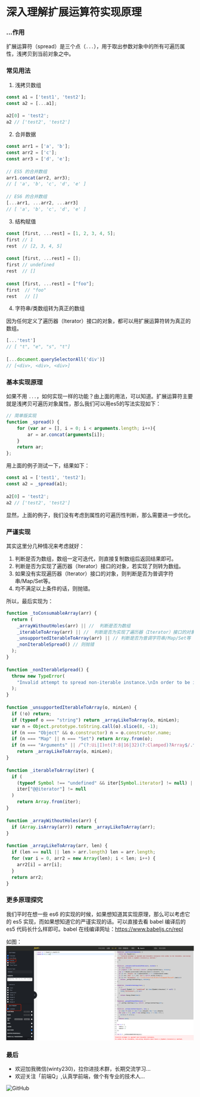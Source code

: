 # 深入理解扩展运算符实现原理

### ...作用

扩展运算符（spread）是三个点（`...`），用于取出参数对象中的所有可遍历属性，浅拷贝到当前对象之中。

### 常见用法

1. 浅拷贝数组
```js
const a1 = ['test1', 'test2'];
const a2 = [...a1];

a2[0] = 'test2';
a2 // ['test2', 'test2']
```

2. 合并数据

```js
const arr1 = ['a', 'b'];
const arr2 = ['c'];
const arr3 = ['d', 'e'];

// ES5 的合并数组
arr1.concat(arr2, arr3);
// [ 'a', 'b', 'c', 'd', 'e' ]

// ES6 的合并数组
[...arr1, ...arr2, ...arr3]
// [ 'a', 'b', 'c', 'd', 'e' ]
```
3. 结构赋值

```js
const [first, ...rest] = [1, 2, 3, 4, 5];
first // 1
rest  // [2, 3, 4, 5]

const [first, ...rest] = [];
first // undefined
rest  // []

const [first, ...rest] = ["foo"];
first  // "foo"
rest   // []
```
4. 字符串/类数组转为真正的数组

因为任何定义了遍历器（Iterator）接口的对象，都可以用扩展运算符转为真正的数组。

```js
[...'test']
// [ "t", "e", "s", "t"]

[...document.querySelectorAll('div')]
// [<div>, <div>, <div>]
```

### 基本实现原理

如果不用 `...`，如何实现一样的功能？由上面的用法，可以知道。扩展运算符主要就是浅拷贝可遍历对象属性，那么我们可以用es5的写法实现如下：

```js
// 简单版实现
function _spread() {
    for (var ar = [], i = 0; i < arguments.length; i++){
        ar = ar.concat(arguments[i]);
    }
    return ar;
};
```

用上面的例子测试一下，结果如下：
```js
const a1 = ['test1', 'test2'];
const a2 = _spread(a1);

a2[0] = 'test2';
a2 // ['test2', 'test2']
```

显然，上面的例子，我们没有考虑到属性的可遍历性判断，那么需要进一步优化。

### 严谨实现

其实这里分几种情况来考虑就好：
1. 判断是否为数组，数组一定可迭代，则直接复制数组后返回结果即可。
2. 判断是否为实现了遍历器（Iterator）接口的对象，若实现了则转为数组。
3. 如果没有实现遍历器（Iterator）接口的对象，则判断是否为普调字符串/Map/Set等。
4. 均不满足以上条件的话，则抛错。

所以，最后实现为：

```js
function _toConsumableArray(arr) {
  return (
    _arrayWithoutHoles(arr) || //  判断是否为数组
    _iterableToArray(arr) || //  判断是否为实现了遍历器（Iterator）接口的对象
    _unsupportedIterableToArray(arr) || // 判断是否为普调字符串/Map/Set等
    _nonIterableSpread() // 则抛错
  );
}

function _nonIterableSpread() {
  throw new TypeError(
    "Invalid attempt to spread non-iterable instance.\nIn order to be iterable, non-array objects must have a [Symbol.iterator]() method."
  );
}

function _unsupportedIterableToArray(o, minLen) {
  if (!o) return;
  if (typeof o === "string") return _arrayLikeToArray(o, minLen);
  var n = Object.prototype.toString.call(o).slice(8, -1);
  if (n === "Object" && o.constructor) n = o.constructor.name;
  if (n === "Map" || n === "Set") return Array.from(o);
  if (n === "Arguments" || /^(?:Ui|I)nt(?:8|16|32)(?:Clamped)?Array$/.test(n))
    return _arrayLikeToArray(o, minLen);
}

function _iterableToArray(iter) {
  if (
    (typeof Symbol !== "undefined" && iter[Symbol.iterator] != null) ||
    iter["@@iterator"] != null
  )
    return Array.from(iter);
}

function _arrayWithoutHoles(arr) {
  if (Array.isArray(arr)) return _arrayLikeToArray(arr);
}

function _arrayLikeToArray(arr, len) {
  if (len == null || len > arr.length) len = arr.length;
  for (var i = 0, arr2 = new Array(len); i < len; i++) {
    arr2[i] = arr[i];
  }
  return arr2;
}
```

### 更多原理探究

我们平时在想一些 es6 的实现的时候，如果想知道其实现原理，那么可以考虑它的 es5 实现，而如果想知道它的严谨实现的话。可以直接去看 babel 编译后的 es5 代码长什么样即可。babel 在线编译网址：https://www.babeljs.cn/repl

如图：
![Github](https://raw.githubusercontent.com/LuckyWinty/blog/master/markdown/JavaScript/spread.png)

### 最后
+ 欢迎加我微信(winty230)，拉你进技术群，长期交流学习...
+ 欢迎关注「前端Q」,认真学前端，做个有专业的技术人...

![GitHub](https://raw.githubusercontent.com/LuckyWinty/blog/master/images/qrcode/%E4%BA%8C%E7%BB%B4%E7%A0%81%E7%BE%8E%E5%8C%96%202.png)
